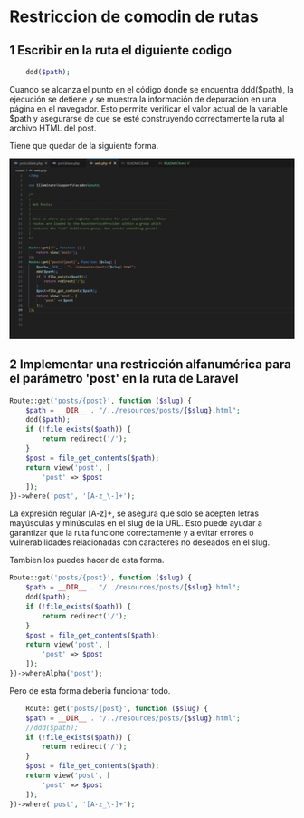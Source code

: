 # Restriccion de comodin de rutas

## 1 Escribir en la ruta el diguiente codigo
```php
    ddd($path);
```
Cuando se alcanza el punto en el código donde se encuentra ddd($path), la ejecución se detiene y se muestra la información de depuración en una página en el navegador. Esto permite verificar el valor actual de la variable $path y asegurarse de que se esté construyendo correctamente la ruta al archivo HTML del post.

Tiene que quedar de la siguiente forma.

![img](img/Taller%209/1.png)

## 2 Implementar una restricción alfanumérica para el parámetro 'post' en la ruta de Laravel

```php
Route::get('posts/{post}', function ($slug) {
    $path = __DIR__ . "/../resources/posts/{$slug}.html";
    ddd($path);
    if (!file_exists($path)) {
        return redirect('/');
    }
    $post = file_get_contents($path);
    return view('post', [
        'post' => $post
    ]);
})->where('post', '[A-z_\-]+');
```
La expresión regular [A-z]+, se asegura que solo se acepten letras mayúsculas y minúsculas en el slug de la URL. Esto puede ayudar a garantizar que la ruta funcione correctamente y a evitar errores o vulnerabilidades relacionadas con caracteres no deseados en el slug.

Tambien los puedes hacer de esta forma.
```php
Route::get('posts/{post}', function ($slug) {
    $path = __DIR__ . "/../resources/posts/{$slug}.html";
    ddd($path);
    if (!file_exists($path)) {
        return redirect('/');
    }
    $post = file_get_contents($path);
    return view('post', [
        'post' => $post
    ]);
})->whereAlpha('post');
```
Pero de esta forma deberia funcionar todo.
```php
    Route::get('posts/{post}', function ($slug) {
    $path = __DIR__ . "/../resources/posts/{$slug}.html";
    //ddd($path);
    if (!file_exists($path)) {
        return redirect('/');
    }
    $post = file_get_contents($path);
    return view('post', [
        'post' => $post
    ]);
})->where('post', '[A-z_\-]+');
```
